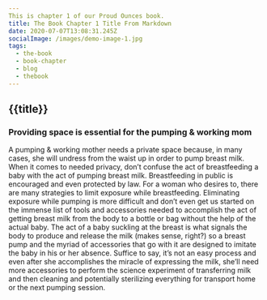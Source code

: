 ```yaml
---
This is chapter 1 of our Proud Ounces book. 
title: The Book Chapter 1 Title From Markdown
date: 2020-07-07T13:08:31.245Z
socialImage: /images/demo-image-1.jpg
tags:
  - the-book
  - book-chapter
  - blog
  - thebook
---
```

## {{title}}

### Providing space is essential for the pumping & working mom

A pumping & working mother needs a private space because, in many cases, she will undress from the waist up in order to pump breast milk. When it comes to needed privacy, don’t confuse the act of breastfeeding a baby with the act of pumping breast milk. Breastfeeding in public is encouraged and even protected by law. For a woman who desires to, there are many strategies to limit exposure while breastfeeding. Eliminating exposure while pumping is more difficult and don’t even get us started on the immense list of tools and accessories needed to accomplish the act of getting breast milk from the body to a bottle or bag without the help of the actual baby. The act of a baby suckling at the breast is what signals the body to produce and release the milk (makes sense, right?) so a breast pump and the myriad of accessories that go with it are designed to imitate the baby in his or her absence. Suffice to say, it’s not an easy process and even after she accomplishes the miracle of expressing the milk, she’ll need more accessories to perform the science experiment of transferring milk and then cleaning and potentially sterilizing everything for transport home or the next pumping session. 
